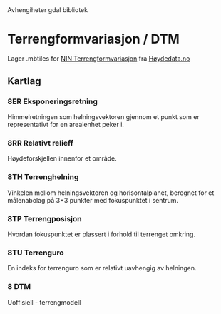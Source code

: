 ##
Avhengiheter
gdal bibliotek

# Terrengformvariasjon / DTM

Lager .mbtiles for [NIN Terrengformvariasjon](https://artsdatabanken.no/Pages/182007/Terrengformvariasjon) fra [Høydedata.no](https://hoydedata.no)

## Kartlag

### 8ER Eksponeringsretning

Himmelretningen som helningsvektoren gjennom et punkt som er representativt for en arealenhet peker i.

### 8RR Relativt relieff

Høydeforskjellen innenfor et område.

### 8TH Terrenghelning

Vinkelen mellom helningsvektoren og horisontalplanet, beregnet for et målenabolag på 3×3 punkter med fokuspunktet i sentrum.

### 8TP Terrengposisjon

Hvordan fokuspunktet er plassert i forhold til terrenget omkring.

### 8TU Terrenguro

En indeks for terrenguro som er relativt uavhengig av helningen.

### 8 DTM

Uoffisiell - terrengmodell
